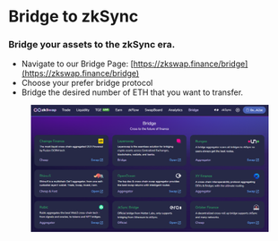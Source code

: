 # Bridge to zkSync

### Bridge your assets to the zkSync era.

* Navigate to our Bridge Page: [https://zkswap.finance/bridge](https://zkswap.finance/bridge)
* Choose your prefer bridge protocol
* Bridge the desired number of ETH that you want to transfer.

<figure><img src="../../.gitbook/assets/image (2).png" alt=""><figcaption></figcaption></figure>

